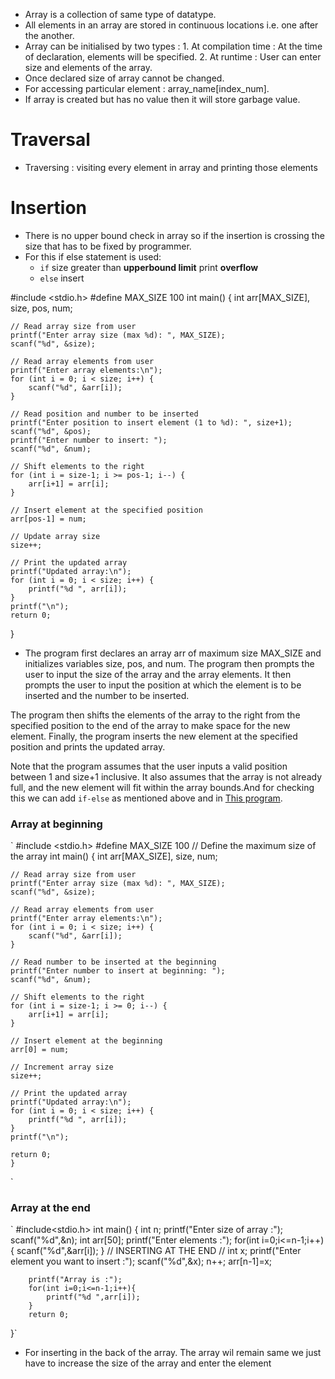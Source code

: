 - Array is a collection of same type of datatype.
- All elements in an array are stored in continuous locations i.e. one after the another.
- Array can be initialised by two types : 
                                        1. At compilation time : At the time of declaration, elements will be specified.
                                        2. At runtime : User can enter size and elements of the array.
- Once declared size of array cannot be changed.
- For accessing particular element : array_name[index_num].
- If array is created but has no value then it will store garbage value.

# Traversal
- Traversing : visiting every element in array and printing those elements

# Insertion
- There is no upper bound check in array so if the insertion is crossing the size that has to be fixed by programmer.
- For this if else statement is used:
     - `if` size greater than **upperbound limit** print **overflow**
     - `else` insert 

 #include <stdio.h>
 #define MAX_SIZE 100
 int main() {
    int arr[MAX_SIZE], size, pos, num;

    // Read array size from user
    printf("Enter array size (max %d): ", MAX_SIZE);
    scanf("%d", &size);

    // Read array elements from user
    printf("Enter array elements:\n");
    for (int i = 0; i < size; i++) {
        scanf("%d", &arr[i]);
    }

    // Read position and number to be inserted
    printf("Enter position to insert element (1 to %d): ", size+1);
    scanf("%d", &pos);
    printf("Enter number to insert: ");
    scanf("%d", &num);

    // Shift elements to the right
    for (int i = size-1; i >= pos-1; i--) {
        arr[i+1] = arr[i];
    }

    // Insert element at the specified position
    arr[pos-1] = num;

    // Update array size
    size++;

    // Print the updated array
    printf("Updated array:\n");
    for (int i = 0; i < size; i++) {
        printf("%d ", arr[i]);
    }
    printf("\n");
    return 0;
 } 

- The program first declares an array arr of maximum size MAX_SIZE and initializes variables size, pos, and num. The program then prompts the user to input the size of the array and the array elements. It then prompts the user to input the position at which the element is to be inserted and the number to be inserted.

The program then shifts the elements of the array to the right from the specified position to the end of the array to make space for the new element. Finally, the program inserts the new element at the specified position and prints the updated array.

Note that the program assumes that the user inputs a valid position between 1 and size+1 inclusive. It also assumes that the array is not already full, and the new element will fit within the array bounds.And for checking this we can add `if-else` as mentioned above and in [This program](https://github.com/green-veggies/DS/blob/master/Array/2_insertion.c).

### Array at beginning ###

`
    #include <stdio.h>
    #define MAX_SIZE 100 // Define the maximum size of the array
    int main() {
    int arr[MAX_SIZE], size, num;

    // Read array size from user
    printf("Enter array size (max %d): ", MAX_SIZE);
    scanf("%d", &size);

    // Read array elements from user
    printf("Enter array elements:\n");
    for (int i = 0; i < size; i++) {
        scanf("%d", &arr[i]);
    }

    // Read number to be inserted at the beginning
    printf("Enter number to insert at beginning: ");
    scanf("%d", &num);

    // Shift elements to the right
    for (int i = size-1; i >= 0; i--) {
        arr[i+1] = arr[i];
    }

    // Insert element at the beginning
    arr[0] = num;

    // Increment array size
    size++;

    // Print the updated array
    printf("Updated array:\n");
    for (int i = 0; i < size; i++) {
        printf("%d ", arr[i]);
    }
    printf("\n");

    return 0;
    }
`

### Array at the end ###

`
    #include<stdio.h>
    int main()
    {
        int n;
        printf("Enter size of array :");
        scanf("%d",&n);
        int arr[50];
        printf("Enter elements :");
        for(int i=0;i<=n-1;i++){
            scanf("%d",&arr[i]);
        }
        // INSERTING AT THE END //
        int x;
        printf("Enter element you want to insert :");
        scanf("%d",&x);
        n++;
        arr[n-1]=x;


        printf("Array is :");
        for(int i=0;i<=n-1;i++){
            printf("%d ",arr[i]);
        }
        return 0;
}`
- For inserting in the back of the array. The array wil remain same we just have to increase the size of the array and enter the element